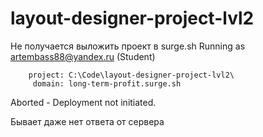 # layout-designer-project-lvl2
Не получается выложить проект в surge.sh
   Running as artembass88@yandex.ru (Student)

        project: C:\Code\layout-designer-project-lvl2\
         domain: long-term-profit.surge.sh


   Aborted - Deployment not initiated.

Бывает даже нет ответа от сервера
